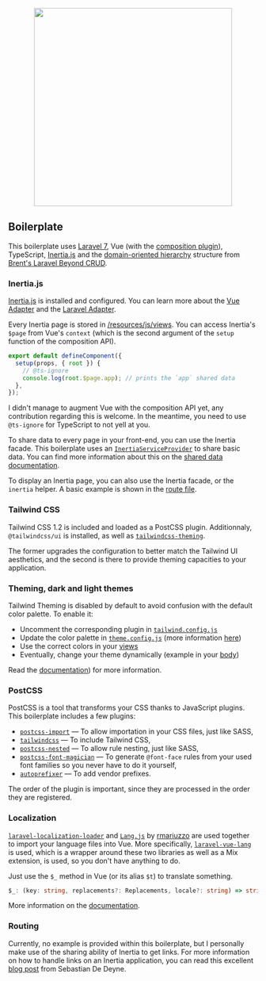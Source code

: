 <p align="center"><img src="https://res.cloudinary.com/dtfbvvkyp/image/upload/v1566331377/laravel-logolockup-cmyk-red.svg" width="400"></p>

## Boilerplate

This boilerplate uses [Laravel 7](https://laravel-news.com/laravel7), Vue (with the [composition plugin](https://github.com/vuejs/composition-api)), TypeScript, [Inertia.js](https://inertiajs.com/) and the [domain-oriented hierarchy](https://stitcher.io/blog/laravel-beyond-crud-01-domain-oriented-laravel) structure from [Brent's Laravel Beyond CRUD](https://stitcher.io/blog/laravel-beyond-crud).

### Inertia.js

[Inertia.js](https://inertiajs.com/) is installed and configured. You can learn more about the [Vue Adapter](https://github.com/inertiajs/inertia-vue) and the [Laravel Adapter](https://github.com/inertiajs/inertia-laravel). 

Every Inertia page is stored in [/resources/js/views](/resources/js/views). You can access Inertia's `$page` from Vue's `context` (which is the second argument of the `setup` function of the composition API). 

```js
export default defineComponent({
  setup(props, { root }) {
    // @ts-ignore
    console.log(root.$page.app); // prints the `app` shared data
  },
});
```

I didn't manage to augment Vue with the composition API yet, any contribution regarding this is welcome. In the meantime, you need to use `@ts-ignore` for TypeScript to not yell at you.

To share data to every page in your front-end, you can use the Inertia facade. This boilerplate uses an [`InertiaServiceProvider`](/src/App/Providers/InertiaServiceProvider.php) to share basic data. You can find more information about this on the [shared data documentation](https://inertiajs.com/shared-data). 

To display an Inertia page, you can also use the Inertia facade, or the `inertia` helper. A basic example is shown in the [route file](/routes/web.php).

### Tailwind CSS 

Tailwind CSS 1.2 is included and loaded as a PostCSS plugin. 
Additionnaly, `@tailwindcss/ui` is installed, as well as [`tailwindcss-theming`](https://github.com/hawezo/tailwindcss-theming).

The former upgrades the configuration to better match the Tailwind UI aesthetics, and the second is there to provide theming capacities to your application. 

### Theming, dark and light themes

Tailwind Theming is disabled by default to avoid confusion with the default color palette. To enable it:

- Uncomment the corresponding plugin in [`tailwind.config.js`](/tailwind.config.js)
- Update the color palette in [`theme.config.js`](/theme.config.js) (more information [here](https://github.com/hawezo/tailwindcss-theming))
- Use the correct colors in your [views](/resources/js/views/Index.vue)
- Eventually, change your theme dynamically (example in your [body](/resources/views/app.blade.php))

Read the [documentation](https://github.com/hawezo/tailwindcss-theming)) for more information.

### PostCSS 

PostCSS is a tool that transforms your CSS thanks to JavaScript plugins. This boilerplate includes a few plugins:

- [`postcss-import`](https://github.com/postcss/postcss-import) — To allow importation in your CSS files, just like SASS,
- [`tailwindcss`](https://github.com/tailwindcss/tailwindcss) — To include Tailwind CSS,
- [`postcss-nested`](https://github.com/postcss/postcss-nested) — To allow rule nesting, just like SASS,
- [`postcss-font-magician`](https://github.com/jonathantneal/postcss-font-magician) — To generate `@font-face` rules from your used font families so you never have to do it yourself,
- [`autoprefixer`](https://github.com/postcss/autoprefixer) — To add vendor prefixes.

The order of the plugin is important, since they are processed in the order they are registered.

### Localization

[`laravel-localization-loader`](https://github.com/rmariuzzo/laravel-localization-loader) and [`Lang.js`](https://github.com/rmariuzzo/Lang.js) by [rmariuzzo](https://github.com/rmariuzzo) are used together to import your language files into Vue. More specifically, [`laravel-vue-lang`](https://github.com/hawezo/laravel-vue-lang) is used, which is a wrapper around these two libraries as well as a Mix extension, is used, so you don't have anything to do. 

Just use the `$_` method in Vue (or its alias `$t`) to translate something. 

```ts
$_: (key: string, replacements?: Replacements, locale?: string) => string;
```

More information on the [documentation](https://github.com/hawezo/laravel-vue-lang).

### Routing 

Currently, no example is provided within this boilerplate, but I personally make use of the sharing ability of Inertia to get links. For more information on how to handle links on an Inertia application, you can read this excellent [blog post](https://sebastiandedeyne.com/handling-routes-in-a-laravel-inertia-application/) from Sebastian De Deyne.
